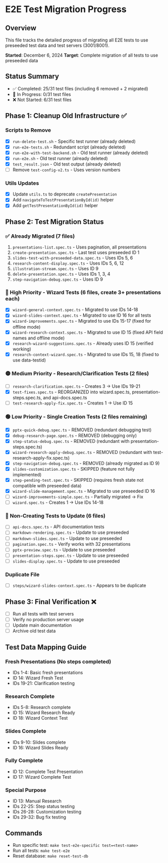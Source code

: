 # E2E Test Migration Progress

## Overview
This file tracks the detailed progress of migrating all E2E tests to use preseeded test data and test servers (3001/8001).

**Started**: December 6, 2024
**Target**: Complete migration of all tests to use preseeded data

## Status Summary
- ✅ Completed: 25/31 test files (including 6 removed + 2 migrated)
- 🔄 In Progress: 0/31 test files
- ❌ Not Started: 6/31 test files

## Phase 1: Cleanup Old Infrastructure ✅

### Scripts to Remove
- [x] `run-delete-test.sh` - Specific test runner (already deleted)
- [x] `run-e2e-tests.sh` - Redundant script (already deleted)
- [x] `run-e2e-with-test-backend.sh` - Old test runner (already deleted)
- [x] `run-e2e.sh` - Old test runner (already deleted)
- [x] `test_result.json` - Old test output (already deleted)
- [ ] Remove `test-config-v2.ts` - Uses version numbers

### Utils Updates
- [x] Update `utils.ts` to deprecate `createPresentation`
- [x] Add `navigateToTestPresentationById(id)` helper
- [x] Add `getTestPresentationById(id)` helper

## Phase 2: Test Migration Status

### ✅ Already Migrated (7 files)
1. `presentations-list.spec.ts` - Uses pagination, all presentations
2. `create-presentation.spec.ts` - Last test uses preseeded ID 1
3. `slides-test-with-preseeded-data.spec.ts` - Uses IDs 5, 6
4. `research-content-display.spec.ts` - Uses IDs 5, 6, 12
5. `illustration-stream.spec.ts` - Uses ID 9
6. `delete-presentation.spec.ts` - Uses IDs 1, 3, 4
7. `step-navigation-debug.spec.ts` - Uses ID 9

### 🔴 High Priority - Wizard Tests (6 files, create 3+ presentations each)
- [x] `wizard-general-context.spec.ts` - Migrated to use IDs 14-18
- [x] `wizard-slides-context.spec.ts` - Migrated to use ID 16 for all tests
- [x] `wizard-improvements.spec.ts` - Migrated to use IDs 15-17 (fixed for offline mode)
- [x] `wizard-research-context.spec.ts` - Migrated to use ID 15 (fixed API field names and offline mode)
- [x] `research-wizard-suggestions.spec.ts` - Already uses ID 15 (verified working)
- [x] `research-context-wizard.spec.ts` - Migrated to use IDs 15, 18 (fixed to use data-testid)

### 🟡 Medium Priority - Research/Clarification Tests (2 files)
- [ ] `research-clarification.spec.ts` - Creates 3 → Use IDs 19-21
- [x] `test-fixes.spec.ts` - REORGANIZED into wizard.spec.ts, presentation-steps.spec.ts, and api-docs.spec.ts
- [ ] `test-research-apply-fix.spec.ts` - Creates 1 → Use ID 15

### 🟢 Low Priority - Single Creation Tests (2 files remaining)
- [x] `pptx-quick-debug.spec.ts` - REMOVED (redundant debugging test)
- [x] `debug-research-page.spec.ts` - REMOVED (debugging only)
- [x] `step-status-debug.spec.ts` - REMOVED (redundant with presentation-steps.spec.ts)
- [x] `wizard-research-apply-debug.spec.ts` - REMOVED (redundant with test-research-apply-fix.spec.ts)
- [x] `step-navigation-debug.spec.ts` - REMOVED (already migrated as ID 9)
- [x] `slides-customization.spec.ts` - SKIPPED (feature not fully implemented)
- [x] `step-pending-test.spec.ts` - SKIPPED (requires fresh state not compatible with preseeded data)
- [x] `wizard-slide-management.spec.ts` - Migrated to use preseeded ID 16
- [ ] `wizard-improvements-simple.spec.ts` - Partially migrated → Fix
- [ ] `wizard.spec.ts` - Creates 1 → Use IDs 14-18

### 🔵 Non-Creating Tests to Update (6 files)
- [ ] `api-docs.spec.ts` - API documentation tests
- [ ] `markdown-rendering.spec.ts` - Update to use preseeded
- [ ] `markdown-slides.spec.ts` - Update to use preseeded
- [ ] `pagination.spec.ts` - Verify works with 32 presentations
- [ ] `pptx-preview.spec.ts` - Update to use preseeded
- [ ] `presentation-steps.spec.ts` - Update to use preseeded
- [ ] `slides-display.spec.ts` - Update to use preseeded

### Duplicate File
- [ ] `steps/wizard-slides-context.spec.ts` - Appears to be duplicate

## Phase 3: Final Verification ❌
- [ ] Run all tests with test servers
- [ ] Verify no production server usage
- [ ] Update main documentation
- [ ] Archive old test data

## Test Data Mapping Guide

### Fresh Presentations (No steps completed)
- IDs 1-4: Basic fresh presentations
- ID 14: Wizard Fresh Test
- IDs 19-21: Clarification testing

### Research Complete
- IDs 5-8: Research complete
- ID 15: Wizard Research Ready
- ID 18: Wizard Context Test

### Slides Complete
- IDs 9-10: Slides complete
- ID 16: Wizard Slides Ready

### Fully Complete
- ID 12: Complete Test Presentation
- ID 17: Wizard Complete Test

### Special Purpose
- ID 13: Manual Research
- IDs 22-25: Step status testing
- IDs 26-28: Customization testing
- IDs 29-32: Bug fix testing

## Commands
- Run specific test: `make test-e2e-specific test=<test-name>`
- Run all tests: `make test-e2e`
- Reset database: `make reset-test-db`
